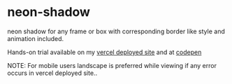 # neon-shadow
neon shadow for any frame or box with corresponding border like style and animation included.

Hands-on trial available on my [vercel deployed site]() and at [codepen]()

NOTE: For mobile users landscape is preferred while viewing if any error occurs in vercel deployed site..
